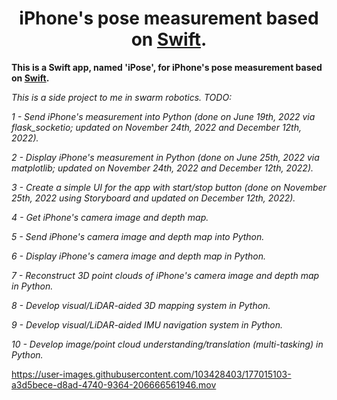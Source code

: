 <div align="center">

# **iPhone's pose measurement based on [Swift](https://developer.apple.com/swift/).**

</div>

**This is a Swift app, named 'iPose', for iPhone's pose measurement based on [Swift](https://developer.apple.com/swift/).**

*This is a side project to me in swarm robotics. TODO:*

*1 - Send iPhone's measurement into Python (done on June 19th, 2022 via flask_socketio; updated on November 24th, 2022 and December 12th, 2022).*

*2 - Display iPhone's measurement in Python (done on June 25th, 2022 via matplotlib; updated on November 24th, 2022 and December 12th, 2022).* 

*3 - Create a simple UI for the app with start/stop button (done on November 25th, 2022 using Storyboard and updated on December 12th, 2022).*

*4 - Get iPhone's camera image and depth map.*

*5 - Send iPhone's camera image and depth map into Python.*

*6 - Display iPhone's camera image and depth map in Python.*

*7 - Reconstruct 3D point clouds of iPhone's camera image and depth map in Python.*

*8 - Develop visual/LiDAR-aided 3D mapping system in Python.*

*9 - Develop visual/LiDAR-aided IMU navigation system in Python.*

*10 - Develop image/point cloud understanding/translation (multi-tasking) in Python.*

https://user-images.githubusercontent.com/103428403/177015103-a3d5bece-d8ad-4740-9364-206666561946.mov
